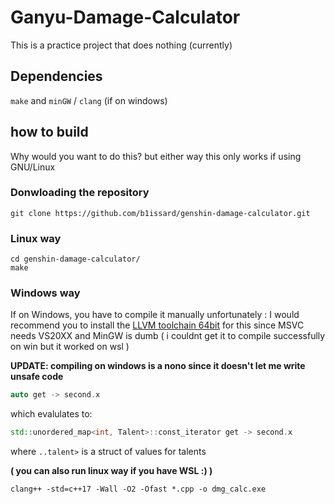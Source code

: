 # Ganyu-Damage-Calculator

This is a practice project that does nothing (currently)

## Dependencies

`make` and `minGW` / `clang` (if on windows)

## how to build

Why would you want to do this? but either way
this only works if using GNU/Linux

### Donwloading the repository

```shell
git clone https://github.com/b1issard/genshin-damage-calculator.git
```

### Linux way

```shell
cd genshin-damage-calculator/
make
```

### Windows way

If on Windows, you have to compile it manually unfortunately :
I would recommend you to install the [LLVM toolchain 64bit](<https://github.com/llvm/llvm-project/releases/download/llvmorg-11.0.0/LLVM-11.0.0-win64.exe>) for this since MSVC needs VS20XX and MinGW is dumb ( i couldnt get it to compile successfully on win but it worked on wsl ) 

**UPDATE: compiling on windows is a nono since it doesn't let me write unsafe code** 
```cpp 
auto get -> second.x
```
which evalulates to:
```cpp
std::unordered_map<int, Talent>::const_iterator get -> second.x
```
where `..talent>` is a struct of values for talents

**( you can also run linux way if you have WSL :) )**

```shell
clang++ -std=c++17 -Wall -O2 -Ofast *.cpp -o dmg_calc.exe
```
